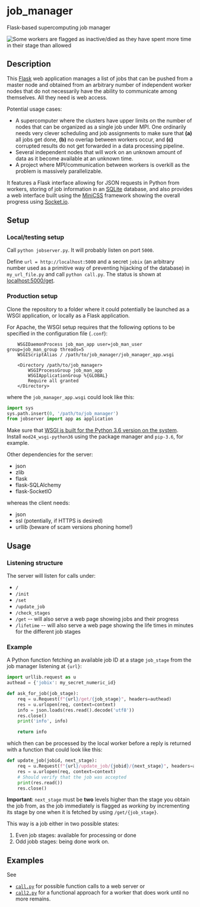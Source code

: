 # job_manager
Flask-based supercomputing job manager

![Some workers are flagged as inactive/died as they have spent more time in their stage than allowed](../master/img/screenshot.png)

## Description

This [Flask](http://flask.pocoo.org/) web application manages a list of jobs that can be pushed from a master node and obtained from an arbitrary number of independent worker nodes that do not necessarily have the ability to communicate among themselves. All they need is web access.

Potential usage cases:
- A supercomputer where the clusters have upper limits on the number of nodes that can be organized as a single job under MPI. One ordinarily needs very clever scheduling and job assignments to make sure that **(a)** all jobs get done, **(b)** no overlap between workers occur, and **(c)** corrupted results do not get forwarded in a data processing pipeline.
- Several independent nodes that will work on an unknown amount of data as it become available at an unknown time.
- A project where MPI/communication between workers is overkill as the problem is massively parallelizable.

It features a Flask interface allowing for JSON requests in Python from workers, storing of job information in an [SQLite](https://www.sqlite.org/index.html) database, and also provides a web interface built using the [MiniCSS](https://minicss.org/) framework showing the overall progress using [Socket.io](https://socket.io/).

## Setup

### Local/testing setup

Call `python jobserver.py`. It will probably listen on port `5000`.

Define `url = http://localhost:5000` and a secret `jobix` (an arbitrary number used as a primitive way of preventing hijacking of the database) in `my_url_file.py` and call `python call.py`.  The status is shown at [localhost:5000/get](http://localhost:5000/get).


### Production setup

Clone the repository to a folder where it could potentially be launched as a WSGI application, or locally as a Flask application.

For Apache, the WSGI setup requires that the following options to be specified in the configuration file (`.conf`):

```ApacheConf
    WSGIDaemonProcess job_man_app user=job_man_user group=job_man_group threads=5
    WSGIScriptAlias / /path/to/job_manager/job_manager_app.wsgi

    <Directory /path/to/job_manager>
        WSGIProcessGroup job_man_app
        WSGIApplicationGroup %{GLOBAL}
        Require all granted
    </Directory>
```

where the `job_manager_app.wsgi` could look like this:

```python
import sys
sys.path.insert(0, '/path/to/job_manager')
from jobserver import app as application
```

Make sure that [WSGI is built for the Python 3.6 version on the system](http://modwsgi.readthedocs.io/en/develop/user-guides/quick-installation-guide.html). Install `mod24_wsgi-python36` using the package manager and `pip-3.6`, for example.

Other dependencies for the server:

- json
- zlib
- flask
- flask-SQLAlchemy
- flask-SocketIO

whereas the client needs:

- json
- ssl (potentially, if HTTPS is desired)
- urllib (beware of scam versions phoning home!)

## Usage

### Listening structure

The server will listen for calls under:

- `/`
- `/init`
- `/set`
- `/update_job`
- `/check_stages`
- `/get` -- will also serve a web page showing jobs and their progress
- `/lifetime` -- will also serve a web page showing the life times in minutes for the different job stages

### Example

A Python function fetching an available job ID at a stage `job_stage` from the job manager listening at `{url}`:

```python
import urllib.request as u
authead = {'jobix': my_secret_numeric_id}

def ask_for_job(job_stage):
    req = u.Request(f"{url}/get/{job_stage}", headers=authead)
    res = u.urlopen(req, context=context)
    info = json.loads(res.read().decode('utf8'))
    res.close()
    print('info', info)

    return info
```

which then can be processed by the local worker before a reply is returned with a function that could look like this:

```python
def update_job(jobid, next_stage):
    req = u.Request(f"{url}/update_job/{jobid}/{next_stage}", headers=authead)
    res = u.urlopen(req, context=context)
    # Should verify that the job was accepted
    print(res.read())
    res.close()
```
**Important**: `next_stage` must be **two** levels higher than the stage you obtain the job from, as the job immediately is flagged as *working* by incrementing its stage by one when it is fetched by using `/get/{job_stage}`.

This way is a job either in two possible states:

1. Even job stages: available for processing or done
2. Odd jobb stages: being done work on.



## Examples

See

- [`call.py`](../master/call.py) for possible function calls to a web server or
- [`call2.py`](../master/call2.py) for a functional approach for a worker that does work until no more remains.

